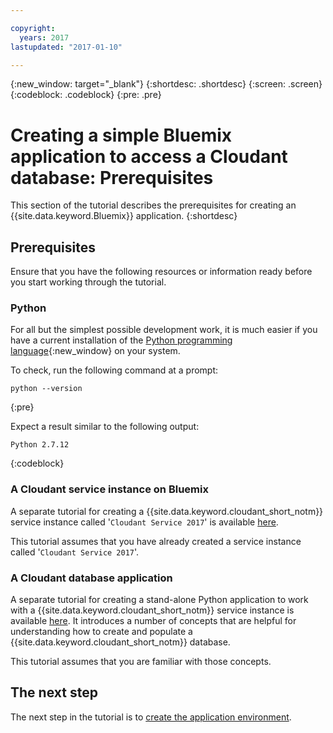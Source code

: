 ```yaml
---

copyright:
  years: 2017
lastupdated: "2017-01-10"

---
```


{:new_window: target="_blank"}
{:shortdesc: .shortdesc}
{:screen: .screen}
{:codeblock: .codeblock}
{:pre: .pre}

<!-- Acrolinx: 2017-01-10 -->

# Creating a simple Bluemix application to access a Cloudant database: Prerequisites

This section of the tutorial describes the prerequisites
for creating an {{site.data.keyword.Bluemix}} application.
{:shortdesc}

## Prerequisites

Ensure that you have the following resources or information ready
before you start working through the tutorial.

### Python

For all but the simplest possible development work,
it is much easier if you have a current installation of the
[Python programming language](https://www.python.org/){:new_window}
on your system.

To check,
run the following command at a prompt:

```shell
python --version
```
{:pre}

Expect a result similar to the following output:

```text
Python 2.7.12
```
{:codeblock}

<div id="csi"></div>

### A Cloudant service instance on Bluemix

A separate tutorial for creating a {{site.data.keyword.cloudant_short_notm}} service instance called
'`Cloudant Service 2017`' is available [here](create_service.html).

This tutorial assumes that you have already created a service instance called
'`Cloudant Service 2017`'.

### A Cloudant database application

A separate tutorial for creating a stand-alone Python application
to work with a {{site.data.keyword.cloudant_short_notm}}
service instance is available [here](create_database.html).
It introduces a number of concepts that are helpful for understanding how to create and populate a
{{site.data.keyword.cloudant_short_notm}} database.

This tutorial assumes that you are familiar with those concepts.

## The next step

The next step in the tutorial is to [create the application environment](create_bmxapp_appenv.html).